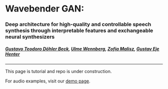 # Wavebender GAN:
### Deep architecture for high-quality and controllable speech synthesis through interpretable features and exchangeable neural synthesizers
##### [Gustavo Teodoro Döhler Beck][gustavo_profile], [Ulme Wennberg][ulme_profile], [Zofia Malisz][zofia_profile], [Gustav Eje Henter][gustav_profile]
---

[paper_link]: https://arxiv.org/abs/2108.13320
[gustav_profile]: https://people.kth.se/~ghe/
[gustavo_profile]: https://www.linkedin.com/in/gustavotbeck/
[ulme_profile]: https://www.kth.se/profile/ulme
[zofia_profile]: https://www.kth.se/profile/malisz
[demo_page]: https://gustavo-beck.github.io/wavebender-gan/
[ljspeech_link]: https://keithito.com/LJ-Speech-Dataset/
[github_link]: https://github.com/gustavo-beck/wavebender-gan
[github_new_issue_link]: https://github.com/gustavo-beck/wavebender-gan/issues/new
[tacotron2_link]: https://github.com/NVIDIA/tacotron2
[nvidia_waveglow_link]: https://drive.google.com/file/d/1rpK8CzAAirq9sWZhe9nlfvxMF1dRgFbF/view
[hifi_link]: https://github.com/jik876/hifi-gan


This page is tutorial and repo is under construction.

For audio examples, visit our [demo page][demo_page].
